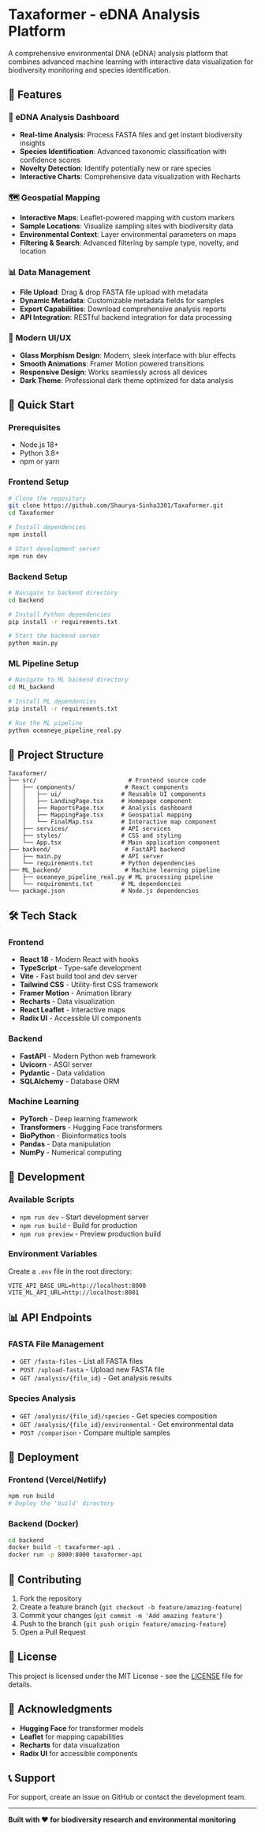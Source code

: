 # Taxaformer - eDNA Analysis Platform

A comprehensive environmental DNA (eDNA) analysis platform that combines advanced machine learning with interactive data visualization for biodiversity monitoring and species identification.

## 🌟 Features

### 🧬 **eDNA Analysis Dashboard**
- **Real-time Analysis**: Process FASTA files and get instant biodiversity insights
- **Species Identification**: Advanced taxonomic classification with confidence scores
- **Novelty Detection**: Identify potentially new or rare species
- **Interactive Charts**: Comprehensive data visualization with Recharts

### 🗺️ **Geospatial Mapping**
- **Interactive Maps**: Leaflet-powered mapping with custom markers
- **Sample Locations**: Visualize sampling sites with biodiversity data
- **Environmental Context**: Layer environmental parameters on maps
- **Filtering & Search**: Advanced filtering by sample type, novelty, and location

### 📊 **Data Management**
- **File Upload**: Drag & drop FASTA file upload with metadata
- **Dynamic Metadata**: Customizable metadata fields for samples
- **Export Capabilities**: Download comprehensive analysis reports
- **API Integration**: RESTful backend integration for data processing

### 🎨 **Modern UI/UX**
- **Glass Morphism Design**: Modern, sleek interface with blur effects
- **Smooth Animations**: Framer Motion powered transitions
- **Responsive Design**: Works seamlessly across all devices
- **Dark Theme**: Professional dark theme optimized for data analysis

## 🚀 Quick Start

### Prerequisites
- Node.js 18+ 
- Python 3.8+
- npm or yarn

### Frontend Setup
```bash
# Clone the repository
git clone https://github.com/Shaurya-Sinha3301/Taxaformer.git
cd Taxaformer

# Install dependencies
npm install

# Start development server
npm run dev
```

### Backend Setup
```bash
# Navigate to backend directory
cd backend

# Install Python dependencies
pip install -r requirements.txt

# Start the backend server
python main.py
```

### ML Pipeline Setup
```bash
# Navigate to ML backend directory
cd ML_backend

# Install ML dependencies
pip install -r requirements.txt

# Run the ML pipeline
python oceaneye_pipeline_real.py
```

## 📁 Project Structure

```
Taxaformer/
├── src/                          # Frontend source code
│   ├── components/              # React components
│   │   ├── ui/                 # Reusable UI components
│   │   ├── LandingPage.tsx     # Homepage component
│   │   ├── ReportsPage.tsx     # Analysis dashboard
│   │   ├── MappingPage.tsx     # Geospatial mapping
│   │   └── FinalMap.tsx        # Interactive map component
│   ├── services/               # API services
│   ├── styles/                 # CSS and styling
│   └── App.tsx                 # Main application component
├── backend/                     # FastAPI backend
│   ├── main.py                 # API server
│   └── requirements.txt        # Python dependencies
├── ML_backend/                  # Machine learning pipeline
│   ├── oceaneye_pipeline_real.py # ML processing pipeline
│   └── requirements.txt        # ML dependencies
└── package.json                # Node.js dependencies
```

## 🛠️ Tech Stack

### Frontend
- **React 18** - Modern React with hooks
- **TypeScript** - Type-safe development
- **Vite** - Fast build tool and dev server
- **Tailwind CSS** - Utility-first CSS framework
- **Framer Motion** - Animation library
- **Recharts** - Data visualization
- **React Leaflet** - Interactive maps
- **Radix UI** - Accessible UI components

### Backend
- **FastAPI** - Modern Python web framework
- **Uvicorn** - ASGI server
- **Pydantic** - Data validation
- **SQLAlchemy** - Database ORM

### Machine Learning
- **PyTorch** - Deep learning framework
- **Transformers** - Hugging Face transformers
- **BioPython** - Bioinformatics tools
- **Pandas** - Data manipulation
- **NumPy** - Numerical computing

## 🔧 Development

### Available Scripts
- `npm run dev` - Start development server
- `npm run build` - Build for production
- `npm run preview` - Preview production build

### Environment Variables
Create a `.env` file in the root directory:
```env
VITE_API_BASE_URL=http://localhost:8000
VITE_ML_API_URL=http://localhost:8001
```

## 📊 API Endpoints

### FASTA File Management
- `GET /fasta-files` - List all FASTA files
- `POST /upload-fasta` - Upload new FASTA file
- `GET /analysis/{file_id}` - Get analysis results

### Species Analysis
- `GET /analysis/{file_id}/species` - Get species composition
- `GET /analysis/{file_id}/environmental` - Get environmental data
- `POST /comparison` - Compare multiple samples

## 🚀 Deployment

### Frontend (Vercel/Netlify)
```bash
npm run build
# Deploy the 'build' directory
```

### Backend (Docker)
```bash
cd backend
docker build -t taxaformer-api .
docker run -p 8000:8000 taxaformer-api
```

## 🤝 Contributing

1. Fork the repository
2. Create a feature branch (`git checkout -b feature/amazing-feature`)
3. Commit your changes (`git commit -m 'Add amazing feature'`)
4. Push to the branch (`git push origin feature/amazing-feature`)
5. Open a Pull Request

## 📄 License

This project is licensed under the MIT License - see the [LICENSE](LICENSE) file for details.

## 🙏 Acknowledgments

- **Hugging Face** for transformer models
- **Leaflet** for mapping capabilities
- **Recharts** for data visualization
- **Radix UI** for accessible components

## 📞 Support

For support, create an issue on GitHub or contact the development team.

---

**Built with ❤️ for biodiversity research and environmental monitoring**